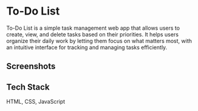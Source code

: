 # To-Do List
To-Do List is a simple task management web app that allows users to create, view, and delete tasks based on their priorities. It helps users organize their daily work by letting them focus on what matters most, with an intuitive interface for tracking and managing tasks efficiently.  

## Screenshots

 


## Tech Stack

HTML, CSS, JavaScript
 
